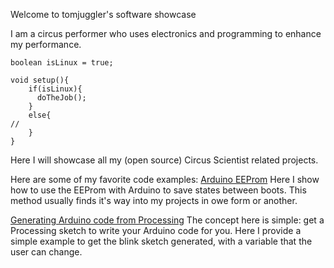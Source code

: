 Welcome to tomjuggler's software showcase

I am a circus performer who uses electronics and programming to enhance my performance. 


```
boolean isLinux = true;

void setup(){
	if(isLinux){
	  doTheJob(); 
	}
	else{
//	  
	}
}
```

Here I will showcase all my (open source) Circus Scientist related projects. 

Here are some of my favorite code examples: 
[Arduino EEProm](https://github.com/tomjuggler/EepromOnOffLedExample)
Here I show how to use the EEProm with Arduino to save states between boots. 
This method usually finds it's way into my projects in owe form or another. 

[Generating Arduino code from Processing](https://github.com/tomjuggler/ArduinoCodeGeneratorBlinkExample)
The concept here is simple: get a Processing sketch to write your Arduino code for you. 
Here I provide a simple example to get the blink sketch generated, with a variable that the user can change. 
